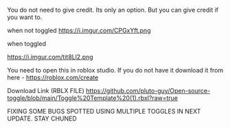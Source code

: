You do not need to give credit. Its only an option. But you can give credit if you want to.

 

when not toggled
<img>https://i.imgur.com/CPGxYft.png</img>


 

when toggled

<img>https://i.imgur.com/tit8Ll2.png</img>

 

You need to open this in roblox studio. If you do not have it download it from here - https://roblox.com/create

 

Download Link (RBLX FILE)
https://github.com/pluto-guy/Open-source-toggle/blob/main/Toggle%20Template%20(1).rbxl?raw=true

 

 

FIXING SOME BUGS SPOTTED USING MULTIPLE TOGGLES IN NEXT UPDATE. STAY CHUNED
